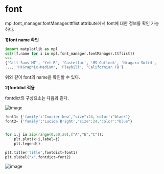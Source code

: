 # font
mpl.font_manager.fontManager.ttflist attribute에서 font에 대한 정보를 확인 가능하다. 

__1)font name 확인__
```python
import matplotlib as mpl
set([f.name for i in mpl.font_manager.fontManager.ttflist])
>>>
{'Gill Sans MT', 'Yet R', 'Castellar', 'MS Outlook', 'Niagara Solid', 'Script MT Bold', 'STIXNonUnicode', 
..., 'HYGraphic-Medium', 'Playbill', 'Californian FB'}
```
위와 같이 font의 name을 확인할 수 있다.

__2)fontdict 적용__

fontdict의 구성요소는 다음과 같다.

![image](https://user-images.githubusercontent.com/73323188/120332088-5c077480-c329-11eb-9beb-530a8c1724fc.png)

```python
font1= {'family':'Courier New',"size":24,'color':"black"}
font2= {'family':'Lucida Bright',"size":24,'color':"blue"}


for i,j in zip(range(0,60,20),["A","B","C"]):
	plt.plot(x+i,label=j)
	plt.legend()

plt.title('title',fontdict=font1)
plt.xlabel("x",fontdict=font2)
```
![image](https://user-images.githubusercontent.com/73323188/120334923-06809700-c32c-11eb-87bf-da54d751ccde.png)
